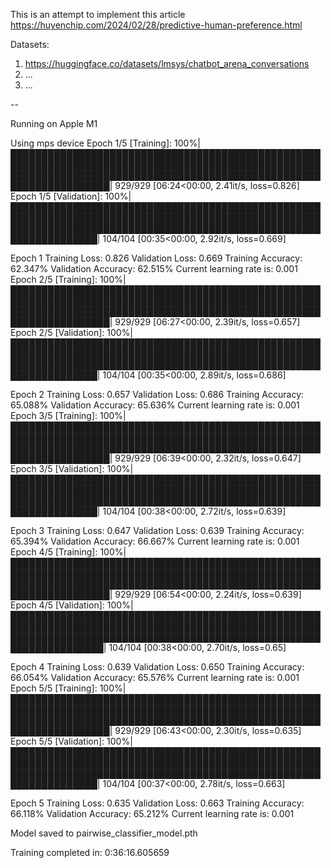This is an attempt to implement this article https://huyenchip.com/2024/02/28/predictive-human-preference.html  

Datasets:  
1. https://huggingface.co/datasets/lmsys/chatbot_arena_conversations  
2. ...
3. ...

--

Running on Apple M1

Using mps device
Epoch 1/5 [Training]: 100%|██████████████████████████████████████████████████████████████████████████████████████████████████████████████████████████████████████████████████████████████████████| 929/929 [06:24<00:00,  2.41it/s, loss=0.826]
Epoch 1/5 [Validation]: 100%|████████████████████████████████████████████████████████████████████████████████████████████████████████████████████████████████████████████████████████████████████| 104/104 [00:35<00:00,  2.92it/s, loss=0.669]

Epoch 1 	 Training Loss: 0.826 	 Validation Loss: 0.669
	 Training Accuracy: 62.347% 	 Validation Accuracy: 62.515%
Current learning rate is: 0.001
Epoch 2/5 [Training]: 100%|██████████████████████████████████████████████████████████████████████████████████████████████████████████████████████████████████████████████████████████████████████| 929/929 [06:27<00:00,  2.39it/s, loss=0.657]
Epoch 2/5 [Validation]: 100%|████████████████████████████████████████████████████████████████████████████████████████████████████████████████████████████████████████████████████████████████████| 104/104 [00:35<00:00,  2.89it/s, loss=0.686]

Epoch 2 	 Training Loss: 0.657 	 Validation Loss: 0.686
	 Training Accuracy: 65.088% 	 Validation Accuracy: 65.636%
Current learning rate is: 0.001
Epoch 3/5 [Training]: 100%|██████████████████████████████████████████████████████████████████████████████████████████████████████████████████████████████████████████████████████████████████████| 929/929 [06:39<00:00,  2.32it/s, loss=0.647]
Epoch 3/5 [Validation]: 100%|████████████████████████████████████████████████████████████████████████████████████████████████████████████████████████████████████████████████████████████████████| 104/104 [00:38<00:00,  2.72it/s, loss=0.639]

Epoch 3 	 Training Loss: 0.647 	 Validation Loss: 0.639
	 Training Accuracy: 65.394% 	 Validation Accuracy: 66.667%
Current learning rate is: 0.001
Epoch 4/5 [Training]: 100%|██████████████████████████████████████████████████████████████████████████████████████████████████████████████████████████████████████████████████████████████████████| 929/929 [06:54<00:00,  2.24it/s, loss=0.639]
Epoch 4/5 [Validation]: 100%|█████████████████████████████████████████████████████████████████████████████████████████████████████████████████████████████████████████████████████████████████████| 104/104 [00:38<00:00,  2.70it/s, loss=0.65]

Epoch 4 	 Training Loss: 0.639 	 Validation Loss: 0.650
	 Training Accuracy: 66.054% 	 Validation Accuracy: 65.576%
Current learning rate is: 0.001
Epoch 5/5 [Training]: 100%|██████████████████████████████████████████████████████████████████████████████████████████████████████████████████████████████████████████████████████████████████████| 929/929 [06:43<00:00,  2.30it/s, loss=0.635]
Epoch 5/5 [Validation]: 100%|████████████████████████████████████████████████████████████████████████████████████████████████████████████████████████████████████████████████████████████████████| 104/104 [00:37<00:00,  2.78it/s, loss=0.663]

Epoch 5 	 Training Loss: 0.635 	 Validation Loss: 0.663
	 Training Accuracy: 66.118% 	 Validation Accuracy: 65.212%
Current learning rate is: 0.001

Model saved to pairwise_classifier_model.pth

Training completed in: 0:36:16.605659
